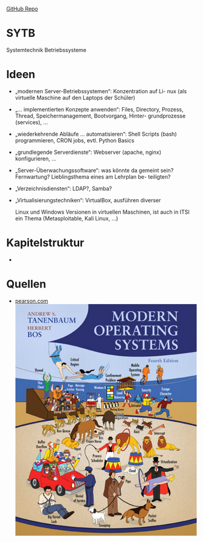 [GitHub Repo](https://github.com/matejkaf/SYTB_Konzept)

# SYTB

Systemtechnik Betriebssysteme



# Ideen

- „modernen Server-Betriebssystemen“: Konzentration auf Li- nux (als virtuelle Maschine auf den Laptops der Schüler)

-  „... implementierten Konzepte anwenden“: Files, Directory, Prozess, Thread, Speichermanagement, Bootvorgang, Hinter- grundprozesse (services), ...

- „wiederkehrende Abläufe ... automatisieren“: Shell Scripts (bash) programmieren, CRON jobs, evtl. Python Basics

- „grundlegende Serverdienste“: Webserver (apache, nginx) konfigurieren, ...

- „Server-Überwachungssoftware“: was könnte da gemeint sein? Fernwartung? Lieblingsthema eines am Lehrplan be- teiligten?

- „Verzeichnisdiensten“: LDAP?, Samba?

- „Virtualisierungstechniken“: VirtualBox, ausführen diverser

  Linux und Windows Versionen in virtuellen Maschinen, ist auch in ITSI ein Thema (Metasploitable, Kali Linux, ...)



# Kapitelstruktur

- 



# Quellen

- [pearson.com](https://www.pearson.com/us/higher-education/program/Tanenbaum-Modern-Operating-Systems-4th-Edition/PGM80736.html?tab=contents)
![Modern Operating Systems, 4th Edition](fig/013359162X.jpg)

